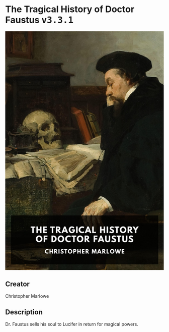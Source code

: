 
# The Tragical History of Doctor Faustus <kbd>v3.3.1</kbd>

<center>
  <img src="./cover-1024.jpg"/>
</center>

## Creator
Christopher Marlowe

## Description
Dr. Faustus sells his soul to Lucifer in return for magical powers.
